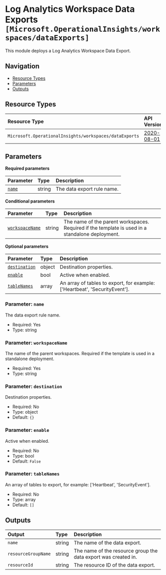 # Log Analytics Workspace Data Exports `[Microsoft.OperationalInsights/workspaces/dataExports]`

This module deploys a Log Analytics Workspace Data Export.

## Navigation

- [Resource Types](#Resource-Types)
- [Parameters](#Parameters)
- [Outputs](#Outputs)

## Resource Types

| Resource Type | API Version |
| :-- | :-- |
| `Microsoft.OperationalInsights/workspaces/dataExports` | [2020-08-01](https://learn.microsoft.com/en-us/azure/templates/Microsoft.OperationalInsights/2020-08-01/workspaces/dataExports) |

## Parameters

**Required parameters**

| Parameter | Type | Description |
| :-- | :-- | :-- |
| [`name`](#parameter-name) | string | The data export rule name. |

**Conditional parameters**

| Parameter | Type | Description |
| :-- | :-- | :-- |
| [`workspaceName`](#parameter-workspacename) | string | The name of the parent workspaces. Required if the template is used in a standalone deployment. |

**Optional parameters**

| Parameter | Type | Description |
| :-- | :-- | :-- |
| [`destination`](#parameter-destination) | object | Destination properties. |
| [`enable`](#parameter-enable) | bool | Active when enabled. |
| [`tableNames`](#parameter-tablenames) | array | An array of tables to export, for example: ['Heartbeat', 'SecurityEvent']. |

### Parameter: `name`

The data export rule name.

- Required: Yes
- Type: string

### Parameter: `workspaceName`

The name of the parent workspaces. Required if the template is used in a standalone deployment.

- Required: Yes
- Type: string

### Parameter: `destination`

Destination properties.

- Required: No
- Type: object
- Default: `{}`

### Parameter: `enable`

Active when enabled.

- Required: No
- Type: bool
- Default: `False`

### Parameter: `tableNames`

An array of tables to export, for example: ['Heartbeat', 'SecurityEvent'].

- Required: No
- Type: array
- Default: `[]`

## Outputs

| Output | Type | Description |
| :-- | :-- | :-- |
| `name` | string | The name of the data export. |
| `resourceGroupName` | string | The name of the resource group the data export was created in. |
| `resourceId` | string | The resource ID of the data export. |

